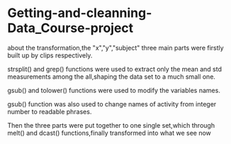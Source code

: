 Getting-and-cleanning-Data_Course-project
=========================================
about the transformation,the "x","y","subject" three main parts were firstly built up by clips respectively.

strsplit() and grep() functions were used to extract only the mean and std measurements among the all,shaping the data set to a much small one.

gsub() and tolower() functions were used to modify the variables names.

gsub() function was also used to change names of activity from integer number to readable phrases.

Then the three parts were put together to one single set,which through melt() and dcast() functions,finally transformed into what we see now
